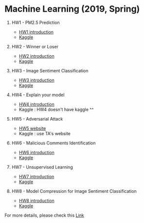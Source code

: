 # Machine Learning (2019, Spring) 

1. HW1 - PM2.5 Prediction  
    - [HW1 introduction](https://ntumlta2019.github.io/ml-web-hw1/)
    - [Kaggle](https://www.kaggle.com/c/ml2019spring-hw1)

2. HW2 - Winner or Loser  
    - [HW2 introduction](https://ntumlta2019.github.io/ml-web-hw2/)
    - [Kaggle](https://www.kaggle.com/c/ml2019spring-hw2)

3. HW3 - Image Sentiment Classification  
    - [HW3 introduction](https://ntumlta2019.github.io/ml-web-hw3/)  
    - [Kaggle](https://www.kaggle.com/c/ml2019spring-hw3)

4. HW4 - Explain your model  
    - [HW4 introduction](https://ntumlta2019.github.io/ml-web-hw4/)
    - Kaggle : HW4 doesn't have kaggle ^^  
    
5. HW5 - Adversarial Attack
    - [HW5 website](http://140.112.42.213:22224/)
    - Kaggle : use TA's website

6. HW6 - Malicious Comments Identification
    - [HW6 introduction](https://ntumlta2019.github.io/ml-web-hw6/)
    - [Kaggle](https://www.kaggle.com/c/ml2019spring-hw6/)
    
7. HW7 - Unsupervised Learning
    - [HW7 introduction](https://ntumlta2019.github.io/ml-web-hw7/)
    - [Kaggle](https://www.kaggle.com/c/ml2019spring-hw7/)
    
8. HW8 - Model Compression for Image Sentiment Classification
    - [HW8 introduction](https://ntumlta2019.github.io/ml-web-hw8/)
    - [Kaggle](https://www.kaggle.com/c/ml2019spring-hw8/)  
 
 
For more details, please check this [Link](http://speech.ee.ntu.edu.tw/~tlkagk/courses_ML19.html)
